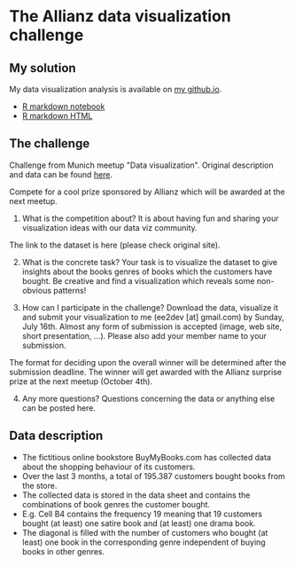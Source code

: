 # The Allianz data visualization challenge

## My solution

My data visualization analysis is available on
[my github.io](https://baderd.github.io/dataviz_challenge_allianz/).

* [R markdown notebook](challenge_notebook.nb.html)
* [R markdown HTML](challenge_notebook.html)


## The challenge

Challenge from Munich meetup "Data visualization". 
Original description and data can be found
[here](https://www.meetup.com/Data-Visualization-Meetup-Munich/messages/boards/thread/50854350).


Compete for a cool prize sponsored by Allianz which will be 
awarded at the next meetup.

1) What is the competition about?
It is about having fun and sharing your visualization 
ideas with our data viz community.

The link to the dataset is here (please check original site).

2) What is the concrete task?
Your task is to visualize the dataset to give insights about the books 
genres of books which the customers have bought.
Be creative and find a visualization which reveals some non-obvious patterns!

3) How can I participate in the challenge?
Download the data, visualize it and submit your visualization 
to me (ee2dev [at] gmail.com) by Sunday, July 16th.
Almost any form of submission is accepted 
(image, web site, short presentation, ...). Please also add your member name 
to your submission.

The format for deciding upon the overall winner will be determined 
after the submission deadline. The winner will get awarded with the Allianz 
surprise prize at the  next meetup (October 4th).

4) Any more questions?
Questions concerning the data or anything else can be posted here.

## Data description

* The fictitious online bookstore BuyMyBooks.com has collected data about 
the shopping behaviour of its customers.
* Over the last 3 months, a total of 195.387 customers 
bought books from the store. 
* The collected data is stored in the data sheet and contains the combinations 
of book genres the customer bought.
* E.g. Cell B4 contains the frequency 19 meaning that 19 customers bought 
(at least) one satire book and (at least) one drama book. 
* The diagonal is filled with the number of customers who bought (at least) 
one book in the corresponding genre independent of buying books in other genres.
